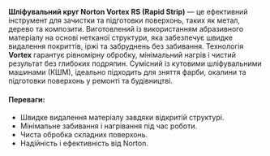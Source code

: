 **Шліфувальний круг Norton Vortex RS (Rapid Strip)** — це ефективний інструмент для зачистки та підготовки поверхонь, таких як метал, дерево та композити. Виготовлений із використанням абразивного матеріалу на основі нетканої структури, яка забезпечує швидке видалення покриттів, іржі та забруднень без забивання. Технологія **Vortex** гарантує рівномірну обробку, мінімальний нагрів і чистий результат без глибоких подряпин. Сумісний із кутовими шліфувальними машинами (КШМ), ідеально підходить для зняття фарби, окалини та підготовки поверхонь у ремонті та будівництві.

#### Переваги:

- Швидке видалення матеріалу завдяки відкритій структурі.
- Мінімальне забивання і нагрівання під час роботи.
- Чиста обробка складних поверхонь.
- Надійність і ефективність від Norton.
